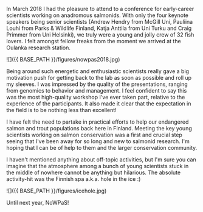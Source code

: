 In March 2018 I had the pleasure to attend to a conference for early-career scientists working on anadromous salmonids. With only the four keynote speakers being senior scientists (Andrew Hendry from McGill Uni, Pauliina Louhi from Parks & Wildlife Finland, Katja Anttila from Uni Turku and Craig Primmer from Uni Helsinki), we truly were a young and jolly crew of 32 fish lovers. I felt amongst fellow freaks from the moment we arrived at the Oulanka research station.

![]({{ BASE_PATH }}/figures/nowpas2018.jpg)  

Being around such energetic and enthusiastic scientists really gave a big motivation push for getting back to the lab as soon as possible and roll up my sleeves. I was impressed by the quality of the presentations, ranging from genomics to behavior and management. I feel confident to say this was the most high-quality workshop I've ever taken part, relative to the experience of the participants. It also made it clear that the expectation in the field is to be nothing less than excellent!

I have felt the need to partake in practical efforts to help our endangered salmon and trout populations back here in Finland. Meeting the key young scientists working on salmon conservation was a first and crucial step seeing that I've been away for so long and new to salmonid research. I'm hoping that I can be of help to them and the larger conservation community.

I haven't mentioned anything about off-topic activities, but I'm sure you can imagine that the atmosphere among a bunch of young scientists stuck in the middle of nowhere cannot be anything but hilarious. The absolute activity-hit was the Finnish spa a.k.a. hole in the ice :)

![]({{ BASE_PATH }}/figures/icehole.jpg)  

Until next year, NoWPaS!
